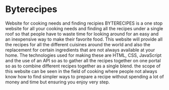# Byterecipes
Website for cooking needs and finding recipies
BYTERECIPES is a one stop website for all your cooking needs and finding all the recipes under a single roof so that people have to waste time for looking around for an easy and an inexpensive way to make their favorite food.
This website will provide all the recipes for all the different cuisines around the world and also the replacement for certain ingredients that are not always available at your home.
The technologies used for making these are HTML, CSS, JavaScript and the use of an API so as to gather all the recipes together on one portal so as to combine different recipes together as a single blend.
the scope of this website can be seen in the field of cooking where people not always know how to find simpler ways to prepare a recipe without spending a lot of money and time but ensuring you enjoy very step.
